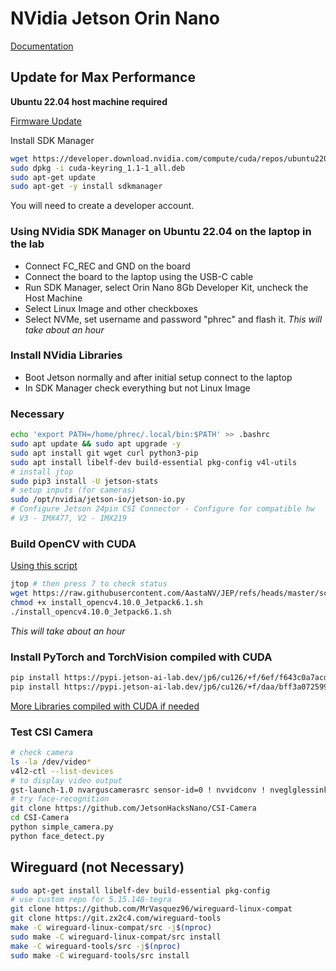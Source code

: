 # NVidia Jetson Orin Nano

[Documentation](https://docs.nvidia.com/jetson/archives/r36.4/DeveloperGuide/index.html)

## Update for Max Performance

**Ubuntu 22.04 host machine required**

[Firmware Update](https://developer.nvidia.com/embedded/learn/get-started-jetson-orin-nano-devkit#firmware)

Install SDK Manager

```bash
wget https://developer.download.nvidia.com/compute/cuda/repos/ubuntu2204/x86_64/cuda-keyring_1.1-1_all.deb
sudo dpkg -i cuda-keyring_1.1-1_all.deb
sudo apt-get update
sudo apt-get -y install sdkmanager
```

You will need to create a developer account.

### Using NVidia SDK Manager on Ubuntu 22.04 on the laptop in the lab

- Connect FC_REC and GND on the board
- Connect the board to the laptop using the USB-C cable
- Run SDK Manager, select Orin Nano 8Gb Developer Kit, uncheck the Host Machine
- Select Linux Image and other checkboxes
- Select NVMe, set username and password "phrec" and flash it.
*This will take about an hour*

### Install NVidia Libraries

- Boot Jetson normally and after initial setup connect to the laptop
- In SDK Manager check everything but not Linux Image

### Necessary

```bash
echo 'export PATH=/home/phrec/.local/bin:$PATH' >> .bashrc
sudo apt update && sudo apt upgrade -y
sudo apt install git wget curl python3-pip
sudo apt install libelf-dev build-essential pkg-config v4l-utils
# install jtop
sudo pip3 install -U jetson-stats
# setup inputs (for cameras)
sudo /opt/nvidia/jetson-io/jetson-io.py
# Configure Jetson 24pin CSI Connector - Configure for compatible hw
# V3 - IMX477, V2 - IMX219
```

### Build OpenCV with CUDA

[Using this script](https://github.com/AastaNV/JEP/blob/master/script/install_opencv4.10.0_Jetpack6.1.sh)

```bash
jtop # then press 7 to check status
wget https://raw.githubusercontent.com/AastaNV/JEP/refs/heads/master/script/install_opencv4.10.0_Jetpack6.1.sh
chmod +x install_opencv4.10.0_Jetpack6.1.sh
./install_opencv4.10.0_Jetpack6.1.sh
```

*This will take about an hour*

### Install PyTorch and TorchVision compiled with CUDA

```bash
pip install https://pypi.jetson-ai-lab.dev/jp6/cu126/+f/6ef/f643c0a7acda9/torch-2.7.0-cp310-cp310-linux_aarch64.whl#sha256=6eff643c0a7acda92734cc798338f733ff35c7df1a4434576f5ff7c66fc97319
pip install https://pypi.jetson-ai-lab.dev/jp6/cu126/+f/daa/bff3a07259968/torchvision-0.22.0-cp310-cp310-linux_aarch64.whl#sha256=daabff3a0725996886b92e4b5dd143f5750ef4b181b5c7d01371a9185e8f0402
```

[More Libraries compiled with CUDA if needed](https://pypi.jetson-ai-lab.dev/jp6/cu126)

### Test CSI Camera

```bash
# check camera
ls -la /dev/video*
v4l2-ctl --list-devices
# to display video output
gst-launch-1.0 nvarguscamerasrc sensor-id=0 ! nvvidconv ! nveglglessink
# try face-recognition
git clone https://github.com/JetsonHacksNano/CSI-Camera
cd CSI-Camera
python simple_camera.py
python face_detect.py
```

## Wireguard (not Necessary)

```bash
sudo apt-get install libelf-dev build-essential pkg-config
# use custom repo for 5.15.148-tegra
git clone https://github.com/MrVasquez96/wireguard-linux-compat
git clone https://git.zx2c4.com/wireguard-tools
make -C wireguard-linux-compat/src -j$(nproc)
sudo make -C wireguard-linux-compat/src install
make -C wireguard-tools/src -j$(nproc)
sudo make -C wireguard-tools/src install
```
